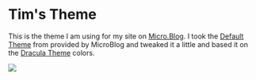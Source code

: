 # Tim's Theme

This is the theme I am using for my site on [Micro.Blog](https://micro.blog). I took the [Default Theme](https://github.com/microdotblog/theme-default) from provided by MicroBlog and tweaked it a little and based it on the [Dracula Theme](https://draculatheme.com) colors. 

![](https://github.com/TimAppleCodes/Tims-Theme/blob/master/v.14.5-scrot.png?raw=true)
